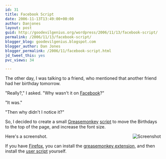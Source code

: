 ```yaml
---
id: 31
title: Facebook Script
date: 2006-11-13T13:49:00+00:00
author: Danjones
layout: post
guid: http://goodevilgenius.org/wordpress/2006/11/13/facebook-script/
permalink: /2006/11/13/facebook-script/
blogger_blog: goodevilgenius.blogspot.com
blogger_author: Dan Jones
blogger_permalink: /2006/11/facebook-script.html
jd_tweet_this: yes
pvc_views: 34

---
```

The other day, I was talking to a friend, who mentioned that another friend had her birthday tomorrow.

"Really?," I asked. "Why wasn't it on [Facebook](http://www.facebook.com)?"

"It was."

"Then why didn't I notice it?"

So, I decided to create a small [Greasemonkey](http://greasemonkey.mozdev.org) [script](http://userscripts.org/scripts/show/7733) to move the Birthdays to the top of the page, and increase the font size.

Here's a screenshot. <img src="http://good.evil.genius.googlepages.com/Screenshot.png" alt="Screenshot" align="right" />

If you have [Firefox](http://www.getfirefox.com), you can install the [greasemonkey extension](https://addons.mozilla.org/firefox/748/), and then install the [user script](http://userscripts.org/scripts/show/7733) yourself.
